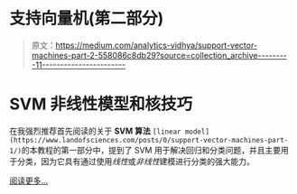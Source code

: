 # 支持向量机(第二部分)

> 原文：<https://medium.com/analytics-vidhya/support-vector-machines-part-2-558086c8db29?source=collection_archive---------11----------------------->

# SVM 非线性模型和核技巧

在我强烈推荐首先阅读的关于 **SVM 算法** `[linear model](https://www.landofsciences.com/posts/0/support-vector-machines-part-1/)`的本教程的第一部分中，提到了 SVM 用于解决回归和分类问题，并且主要用于分类，因为它具有通过使用*线性*或*非线性*建模进行分类的强大能力。

[阅读更多…](https://www.landofsciences.com/posts/0/support-vector-machines-part-2/)